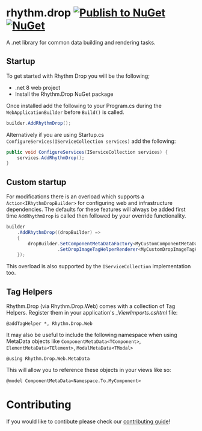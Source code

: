 # rhythm.drop [![Publish to NuGet](https://github.com/rhythmagency/rhythm.drop/actions/workflows/Publish-to-NuGet.yml/badge.svg)](https://github.com/rhythmagency/rhythm.drop/actions/workflows/Publish-to-NuGet.yml) [![NuGet](https://img.shields.io/nuget/v/Rhythm.Drop?logo=nuget)](https://www.nuget.org/packages/Rhythm.Drop)
A .net library for common data building and rendering tasks.

## Startup

To get started with Rhythm Drop you will be the following;

 - .net 8 web project
 - Install the Rhythm.Drop NuGet package

Once installed add the following to your Program.cs during the `WebApplicationBuilder` before `Build()` is called.

```csharp
builder.AddRhythmDrop();
```

Alternatively if you are using Startup.cs `ConfigureServices(IServiceCollection services)` add the following:

```csharp
public void ConfigureServices(IServiceCollection services) {
    services.AddRhythmDrop();
}
```

## Custom startup

For modifications there is an overload which supports a `Action<IRhythmDropBuilder>` for configuring web and infrastructure dependencies. The defaults for these features will always be added first time `AddRhythmDrop` is called then followed by your override functionality.

```csharp
builder
    .AddRhythmDrop((dropBuilder) =>
    {
        dropBuilder.SetComponentMetaDataFactory<MyCustomComponentMetaDataFactory>()
                   .SetDropImageTagHelperRenderer<MyCustomDropImageTagHelperRenderer>();
    });
```

This overload is also supported by the `IServiceCollection` implementation too.

## Tag Helpers

Rhythm.Drop (via Rhythm.Drop.Web) comes with a collection of Tag Helpers. Register them in your application's *_ViewImports.cshtml* file:

```razor
@addTagHelper *, Rhythm.Drop.Web
```

It may also be useful to include the following namespace when using MetaData objects like `ComponentMetaData<TComponent>`, `ElementMetaData<TElement>`,  `ModalMetaData<TModal>`

```razor
@using Rhythm.Drop.Web.MetaData
```

This will allow you to reference these objects in your views like so:

```razor
@model ComponentMetaData<Namespace.To.MyComponent>
```

# Contributing

If you would like to contibute please check our [contributing guide](CONTRIBUTING.md)!

